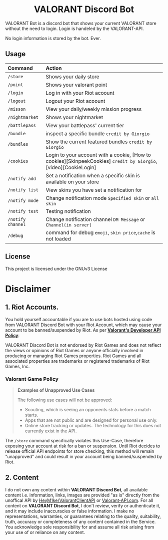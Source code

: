 <h1 align="center">
  <br>
  VALORANT Discord Bot
  <br>
</h1>

VALORANT Bot is a discord bot that shows your current VALORANT store without the need to login. Login is handeled by the VALORANT-API. 

No login information is stored by the bot. Ever.

## Usage

| Command                       | Action                                                                                                     |
| :---------------------------- | :--------------------------------------------------------------------------------------------------------- |
| `/store`  | Shows your daily store |
| `/point`  | Shows your valorant point |
| `/login`  | Log in with your Riot acoount |
| `/logout`  | Logout your Riot acoount |
| `/misson`  | View your daily/weekly mission progress |
| `/nightmarket`  | Shows your nightmarket |
| `/battlepass`  | View your battlepass' current tier |
| `/bundle`  | inspect a specific bundle `credit by Giorgio` |
| `/bundles`  | Show the current featured bundles `credit by Giorgio` |
| `/cookies`  | Login to your account with a cookie, [How to cookies][SkinpeekCookies] `credit by Giorgio`, [video][CookieLogin] |
| `/notify add`  | Set a notification when a specific skin is available on your store |
| `/notify list`  | View skins you have set a notification for |
| `/notify mode`  | Change notification mode `Specified skin` or `all skin` |
| `/notify test`  | Testing notification |
| `/notify channel`  | Change notification channel `DM Message` or `Channel(in server)` |
| `/debug`  | command for debug `emoji`, `skin price`,`cache` is not loaded |

## License

This project is licensed under the GNUv3 License

# Disclaimer

## 1. Riot Accounts. 
 
You hold yourself accountable if you are to use bots hosted using code from VALORANT Discord Bot with your Riot Account, which may cause your account to be banned/suspended by Riot. As per [**Valorant's Developer API Policy**](https://developer.riotgames.com/docs/valorant): 

VALORANT Discord Bot is not endorsed by Riot Games and does not reflect the views or opinions of Riot Games or anyone officially involved in producing or managing Riot Games properties. Riot Games and all associated properties are trademarks or registered trademarks of Riot Games, Inc.
 
### Valorant Game Policy
 
> **Examples of Unapproved Use Cases**
>
> The following use cases will not be approved:
>
>    - Scouting, which is seeing an opponents stats before a match starts.
>    - Apps that are not public and are designed for personal use only.
>    - Online store tracking or updates. The technology for this does not currently exist in the API.

The `/store` command specifically violates this Use-Case, therefore exposing your account at risk for a ban or suspension. Until Riot decides to release official API endpoints for store checking, this method will remain "unapproved" and could result in your account being banned/suspended by Riot.


## 2. Content

I do not own any content within **VALORANT Discord Bot**, all available content i.e. information, links, images are provided "as is" directly from the unoffical API by [HeyM1ke/ValorantClientAPI](https://github.com/RumbleMike/ValorantClientAPI) or [Valorant-API.com](https://valorant-api.com/). For all content on **VALORANT Discord Bot**, I don't review, verify or authenticate it, and it may include inaccuracies or false information. I make no representations, warranties, or guarantees relating to the quality, suitability, truth, accuracy or completeness of any content contained in the Service. You acknowledge sole responsibility for and assume all risk arising from your use of or reliance on any content.

